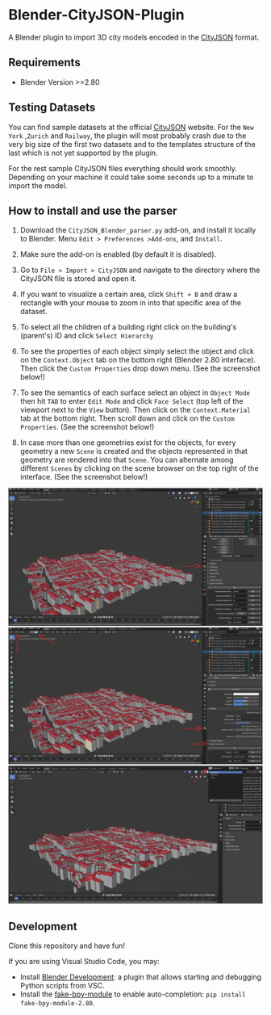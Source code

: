 # Blender-CityJSON-Plugin

A Blender plugin to import 3D city models encoded in the [CityJSON](http://cityjson.org) format.

## Requirements

- Blender Version >=2.80

## Testing Datasets

You can find sample datasets at the official [CityJSON](https://www.cityjson.org/datasets/#datasets-converted-from-citygml) website. For the `New York` ,`Zurich` and `Railway`, the plugin will most probably crash due to the very big size of the first two datasets and to the templates structure of the last which is not yet supported by the plugin. 

For the rest sample CityJSON files everything should work smoothly. Depending on your machine it could take some seconds up to a minute to import the model. 

## How to install and use the parser

1. Download the `CityJSON_Blender_parser.py` add-on, and install it locally to Blender. Menu `Edit > Preferences >Add-ons`, and `Install`. 

2. Make sure the add-on is enabled (by default it is disabled).

3. Go to `File > Import > CityJSON` and navigate to the directory where the CityJSON file is stored and open it.

4. If you want to visualize a certain area, click `Shift + B` and draw a rectangle with your mouse to zoom in into that specific area of the dataset.

5. To select all the children of a building right click on the building's (parent's) ID and click `Select Hierarchy`

6. To see the properties of each object simply select the object and click on the `Context.Object` tab on the bottom right (Blender 2.80 interface). Then click the `Custom Properties` drop down menu. (See the screenshot below!)

7. To see the semantics of each surface select an object in `Object Mode` then hit `TAB` to enter `Edit Mode` and click `Face Select` (top left of the viewport next to the `View` button). Then click on the `Context.Material` tab at the bottom right. Then scroll down and click on the `Custom Properties`. (See the screenshot below!)

8. In case more than one geometries exist for the objects, for every geometry a new `Scene` is created and the objects represented in that geometry are rendered into that `Scene`. You can alternate among different `Scenes` by clicking on the scene browser on the top right of the interface. (See the screenshot below!) 

![](attributes.png) 
![](semantics.png)
![](scenes.png)


## Development

Clone this repository and have fun!

If you are using Visual Studio Code, you may:

- Install [Blender Development](jacqueslucke.blender-development
): a plugin that allows starting and debugging Python scripts from VSC.
- Install the [fake-bpy-module](https://github.com/nutti/fake-bpy-module) to enable auto-completion: `pip install fake-bpy-module-2.80`.
